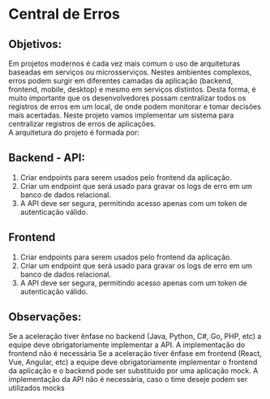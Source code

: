 # Central de Erros
## Objetivos:
Em projetos modernos é cada vez mais comum o uso de arquiteturas baseadas em serviços ou microsserviços. Nestes ambientes complexos, erros podem surgir em diferentes camadas da aplicação (backend, frontend, mobile, desktop) e mesmo em serviços distintos. Desta forma, é muito importante que os desenvolvedores possam centralizar todos os registros de erros em um local, de onde podem monitorar e tomar decisões mais acertadas. Neste projeto vamos implementar um sistema para centralizar registros de erros de aplicações.<br>
A arquitetura do projeto é formada por:
## Backend - API:
1. Criar endpoints para serem usados pelo frontend da aplicação.
2. Criar um endpoint que será usado para gravar os logs de erro em um banco de dados relacional.
3. A API deve ser segura, permitindo acesso apenas com um token de autenticação válido.
## Frontend
1. Criar endpoints para serem usados pelo frontend da aplicação.
2. Criar um endpoint que será usado para gravar os logs de erro em um banco de dados relacional.
3. A API deve ser segura, permitindo acesso apenas com um token de autenticação válido.
## Observações:
Se a aceleração tiver ênfase no backend (Java, Python, C#, Go, PHP, etc) a equipe deve obrigatoriamente implementar a API. A implementação do frontend não é necessária
Se a aceleração tiver ênfase em frontend (React, Vue, Angular, etc) a equipe deve obrigatoriamente implementar o frontend da aplicação e o backend pode ser substituido por uma aplicação mock. A implementação da API não é necessária, caso o time deseje podem ser utilizados mocks


